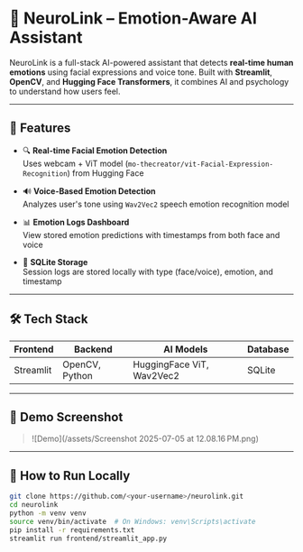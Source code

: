 # 🧠 NeuroLink – Emotion-Aware AI Assistant

NeuroLink is a full-stack AI-powered assistant that detects **real-time human emotions** using facial expressions and voice tone. Built with **Streamlit**, **OpenCV**, and **Hugging Face Transformers**, it combines AI and psychology to understand how users feel.

---

## 🎯 Features

- 🔍 **Real-time Facial Emotion Detection**  
  Uses webcam + ViT model (`mo-thecreator/vit-Facial-Expression-Recognition`) from Hugging Face

- 🔊 **Voice-Based Emotion Detection**  
  Analyzes user's tone using `Wav2Vec2` speech emotion recognition model

- 📊 **Emotion Logs Dashboard**  
  View stored emotion predictions with timestamps from both face and voice

- 💾 **SQLite Storage**  
  Session logs are stored locally with type (face/voice), emotion, and timestamp

---

## 🛠️ Tech Stack

| Frontend        | Backend            | AI Models                            | Database    |
|-----------------|--------------------|--------------------------------------|-------------|
| Streamlit       | OpenCV, Python     | HuggingFace ViT, Wav2Vec2            | SQLite      |

---

## 📸 Demo Screenshot

> ![Demo](/assets/Screenshot 2025-07-05 at 12.08.16 PM.png) <!-- You can replace this with a real screenshot -->

---

## 🚀 How to Run Locally

```bash
git clone https://github.com/<your-username>/neurolink.git
cd neurolink
python -m venv venv
source venv/bin/activate  # On Windows: venv\Scripts\activate
pip install -r requirements.txt
streamlit run frontend/streamlit_app.py


